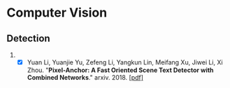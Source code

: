 # Computer Vision

## Detection
1. - [x] Yuan Li, Yuanjie Yu, Zefeng Li, Yangkun Lin, Meifang Xu, Jiwei Li, Xi Zhou. "**Pixel-Anchor: A Fast Oriented Scene Text Detector with Combined Networks**." arxiv. 2018. [[pdf]](https://arxiv.org/abs/1811.07432)
